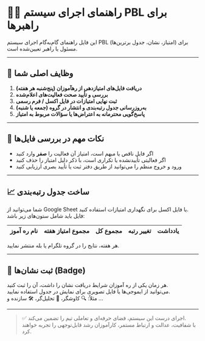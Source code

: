 # 🧑‍🏫 راهنمای اجرای سیستم PBL برای راهبرها

این فایل راهنمای گام‌به‌گام اجرای سیستم PBL (امتیاز، نشان، جدول برترین‌ها) برای مسئول یا راهبر تعیین‌شده است.

---

## 🎯 وظایف اصلی شما

1. **دریافت فایل‌های امتیازدهی از رهآموزان (پنج‌شنبه هر هفته)**
2. **بررسی و تأیید صحت فعالیت‌های اعلام‌شده**
3. **ثبت نهایی امتیازات در فایل اکسل / فرم رسمی**
4. **به‌روزرسانی جدول رتبه‌بندی و انتشار در گروه (جمعه یا شنبه)**
5. **پاسخ‌گویی محترمانه به اعتراض‌ها یا سؤالات مربوط به امتیاز**

---

## 📌 نکات مهم در بررسی فایل‌ها

- اگر فایل ناقص یا مبهم است، امتیاز آن فعالیت را **صفر** وارد کنید
- اگر فعالیتی تأییدنشده یا تکراری است، با ذکر دلیل امتیاز را حذف کنید
- ورود و خروج منظم را می‌توانید از طریق دفتر ثبت یا تأیید بصری ارزیابی کنید


---

## 📈 ساخت جدول رتبه‌بندی

شما می‌توانید از Google Sheet یا فایل اکسل برای نگهداری امتیازات استفاده کنید.  
فایل باید شامل ستون‌های زیر باشد:

| نام ره آموز | مجموع امتیاز هفته | مجموع کل | تغییر رتبه | یادداشت |
|-------------|---------------------|-----------|--------------|----------|

هر هفته، نتایج را در گروه تلگرام یا بله منتشر نمایید.

---

## 🏅 ثبت نشان‌ها (Badge)

هر زمان یکی از ره آموزان شرایط دریافت نشان را داشت، آن را ثبت کنید.  
می‌توانید از ایموجی‌ها یا فایل تصویری برای نمایش در جدول استفاده نمایید.  
مثلاً: 🔍 کاوشگر، 🧠 تحلیل‌گر، 🛠 سازنده و ...


---

> ✅ اجرای درست این سیستم، فضای حرفه‌ای و تعاملی تیم را تضمین می‌کند.  
> با شفافیت، عدالت و ارتباط مستمر، کارآموزان رشد قابل‌توجهی را تجربه خواهند کرد.
